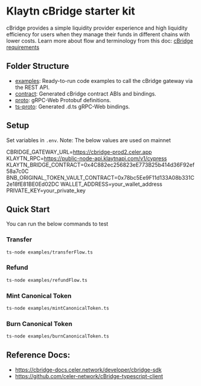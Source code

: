 # Klaytn cBridge starter kit

cBridge provides a simple liquidity provider experience and high liquidity efficiency for users when they manage their funds in different
chains with lower costs. Learn more about flow and terminology from this doc:
[cBridge requirements](https://docs.google.com/document/d/15gVJfiAjzfR9dyz_ad7jQOx5PSPI6p_RanLA6XRLCYU/edit?usp=sharing)

## Folder Structure

- [examples](./examples): Ready-to-run code examples to call the cBridge gateway via the REST API.
- [contract](./contract): Generated cBridge contract ABIs and bindings.
- [proto](./proto): gRPC-Web Protobuf definitions.
- [ts-proto](./ts-proto): Generated .d.ts gRPC-Web bindings.

## Setup
Set variables in `.env`. Note: The below values are used on mainnet

CBRIDGE_GATEWAY_URL=https://cbridge-prod2.celer.app
KLAYTN_RPC=https://public-node-api.klaytnapi.com/v1/cypress
KLAYTN_BRIDGE_CONTRACT=0x4C882ec256823eE773B25b414d36F92ef58a7c0C
BNB_ORIGINAL_TOKEN_VAULT_CONTRACT=0x78bc5Ee9F11d133A08b331C2e18fE81BE0Ed02DC
WALLET_ADDRESS=your_wallet_address  
PRIVATE_KEY=your_private_key

## Quick Start
You can run the below commands to test
### Transfer

```sh
ts-node examples/transferFlow.ts
```

### Refund

```sh
ts-node examples/refundFlow.ts
```

### Mint Canonical Token

```sh
ts-node examples/mintCanonicalToken.ts
```

### Burn Canonical Token

```sh
ts-node examples/burnCanonicalToken.ts
```

## Reference Docs:

- https://cbridge-docs.celer.network/developer/cbridge-sdk
- https://github.com/celer-network/cBridge-typescript-client